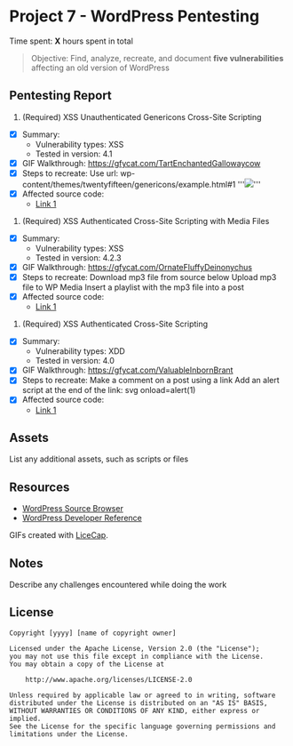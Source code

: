# Project 7 - WordPress Pentesting

Time spent: **X** hours spent in total

> Objective: Find, analyze, recreate, and document **five vulnerabilities** affecting an old version of WordPress

## Pentesting Report

1. (Required) XSS Unauthenticated Genericons Cross-Site Scripting
  - [x] Summary: 
    - Vulnerability types: XSS
    - Tested in version: 4.1
  - [x] GIF Walkthrough: https://gfycat.com/TartEnchantedGallowaycow
  - [x] Steps to recreate: 
        Use url: wp-content/themes/twentyfifteen/genericons/example.html#1
        '''<img src=1 onerror="alert(1)">''' 
  - [x] Affected source code:
    - [Link 1](https://core.trac.wordpress.org/browser/tags/version/src/source_file.php)
1. (Required) XSS Authenticated Cross-Site Scripting with Media Files
  - [x] Summary: 
    - Vulnerability types: XSS
    - Tested in version: 4.2.3
  - [x] GIF Walkthrough: https://gfycat.com/OrnateFluffyDeinonychus
  - [x] Steps to recreate: 
        Download mp3 file from source below
        Upload mp3 file to WP Media
        Insert a playlist with the mp3 file into a post
  - [x] Affected source code:
    - [Link 1](https://sumofpwn.nl/advisory/2016/wordpress_audio_playlist_functionality_is_affected_by_cross_site_scripting.html)
1. (Required) XSS Authenticated Cross-Site Scripting
  - [x] Summary: 
    - Vulnerability types: XDD
    - Tested in version: 4.0
  - [x] GIF Walkthrough: https://gfycat.com/ValuableInbornBrant
  - [x] Steps to recreate: 
        Make a comment on a post using a link
        Add an alert script at the end of the link: svg onload=alert(1)
  - [x] Affected source code:
    - [Link 1](https://wpvulndb.com/vulnerabilities/8358)

## Assets

List any additional assets, such as scripts or files

## Resources

- [WordPress Source Browser](https://core.trac.wordpress.org/browser/)
- [WordPress Developer Reference](https://developer.wordpress.org/reference/)

GIFs created with [LiceCap](http://www.cockos.com/licecap/).

## Notes

Describe any challenges encountered while doing the work

## License

    Copyright [yyyy] [name of copyright owner]

    Licensed under the Apache License, Version 2.0 (the "License");
    you may not use this file except in compliance with the License.
    You may obtain a copy of the License at

        http://www.apache.org/licenses/LICENSE-2.0

    Unless required by applicable law or agreed to in writing, software
    distributed under the License is distributed on an "AS IS" BASIS,
    WITHOUT WARRANTIES OR CONDITIONS OF ANY KIND, either express or implied.
    See the License for the specific language governing permissions and
    limitations under the License.
